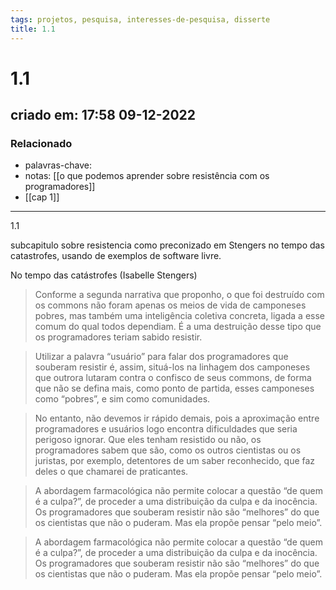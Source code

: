 ```yaml
---
tags: projetos, pesquisa, interesses-de-pesquisa, disserte
title: 1.1
---
```


# 1.1

## criado em: 17:58 09-12-2022

### Relacionado

- palavras-chave: 
- notas: [[o que podemos aprender sobre resistência com os programadores]]
- [[cap 1]]
---

1.1

subcapitulo sobre resistencia como preconizado em Stengers no tempo das catastrofes, usando de exemplos de software livre.

No tempo das catástrofes (Isabelle Stengers)

>Conforme a segunda narrativa que proponho, o que foi destruído com os commons não foram apenas os meios de vida de camponeses pobres, mas também uma inteligência coletiva concreta, ligada a esse comum do qual todos dependiam. É a uma destruição desse tipo que os programadores teriam sabido resistir.

>Utilizar a palavra “usuário” para falar dos programadores que souberam resistir é, assim, situá-los na linhagem dos camponeses que outrora lutaram contra o confisco de seus commons, de forma que não se defina mais, como ponto de partida, esses camponeses como “pobres”, e sim como comunidades.

>No entanto, não devemos ir rápido demais, pois a aproximação entre programadores e usuários logo encontra dificuldades que seria perigoso ignorar. Que eles tenham resistido ou não, os programadores sabem que são, como os outros cientistas ou os juristas, por exemplo, detentores de um saber reconhecido, que faz deles o que chamarei de praticantes.

>A abordagem farmacológica não permite colocar a questão “de quem é a culpa?”, de proceder a uma distribuição da culpa e da inocência. Os programadores que souberam resistir não são “melhores” do que os cientistas que não o puderam. Mas ela propõe pensar “pelo meio”.

>A abordagem farmacológica não permite colocar a questão “de quem é a culpa?”, de proceder a uma distribuição da culpa e da inocência. Os programadores que souberam resistir não são “melhores” do que os cientistas que não o puderam. Mas ela propõe pensar “pelo meio”.
